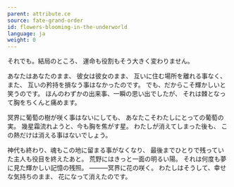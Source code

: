```yaml
---
parent: attribute.ce
source: fate-grand-order
id: flowers-blooming-in-the-underworld
language: ja
weight: 0
---
```


それでも。結局のところ、
運命も役割もそう大きく変わりません。

あなたはあなたのまま、
彼女は彼女のまま、
互いに住む場所を離れる事なく、また、
互いの矜持を損なう事はなかったのです。
でも、だからこそ輝かしいと笑うのです。
ほんのわずかの出来事、一瞬の思い出でしたが、
それは棘となって胸をちくんと痛めます。

冥界に葡萄の樹が咲く事はないにしても、
あなたこそわたしにとっての葡萄の実。
幾星霜流れようと、今も胸を焦がす星。
わたしが消えてしまった後も、
この熱だけは消える事はないでしょう。

神代も終わり、魂もこの地に留まる事がなくなり、
最後までひとりで残っていた主人も役目を終えたあと。
荒野にはきっと一面の明るい陽。
それは何度も夢に見た輝かしい記憶の残照。
―――冥界に花の咲く。
わたしはそうして、幸せな気持ちのまま、
花になって消えたのです。
